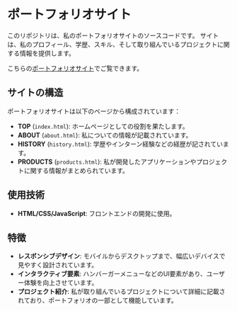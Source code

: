 # ポートフォリオサイト

このリポジトリは、私のポートフォリオサイトのソースコードです。
サイトは、私のプロフィール、学歴、スキル、そして取り組んでいるプロジェクトに関する情報を提供します。

こちらの[ポートフォリオサイト](https://example.com)でご覧できます。

## サイトの構造

ポートフォリオサイトは以下のページから構成されています：

- **TOP** (`index.html`): ホームページとしての役割を果たします。
- **ABOUT** (`about.html`): 私についての情報が記載されています。
- **HISTORY** (`history.html`): 学歴やインターン経験などの経歴が記されています。
- **PRODUCTS** (`products.html`): 私が開発したアプリケーションやプロジェクトに関する情報がまとめられています。

## 使用技術

- **HTML/CSS/JavaScript**: フロントエンドの開発に使用。

## 特徴

- **レスポンシブデザイン**: モバイルからデスクトップまで、幅広いデバイスで見やすく設計されています。
- **インタラクティブ要素**: ハンバーガーメニューなどのUI要素があり、ユーザー体験を向上させています。
- **プロジェクト紹介**: 私が取り組んでいるプロジェクトについて詳細に記載されており、ポートフォリオの一部として機能しています。

